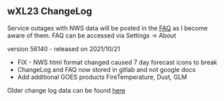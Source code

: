 
## wXL23 ChangeLog

Service outages with NWS data will be posted in the [FAQ](https://gitlab.com/joshua.tee/wxl23/-/blob/master/doc/FAQ.md) as I become aware of them. 
FAQ can be accessed via Settings -> About

version 56140 - released on 2021/10/21
* FIX - NWS html format changed caused 7 day forecast icons to break
* ChangeLog and FAQ now stored in gitlab and not google docs
* Add additional GOES products FireTemperature, Dust, GLM

Older change log data can be found [here](https://docs.google.com/document/d/e/2PACX-1vRZeQDVwKgzgzO2byDxjxcsTbj9JbwZIU_zhS-r7vUwlIDx1QjcltHThLOmG5P_FKs0Td8bYiQdRMgO/pub)

